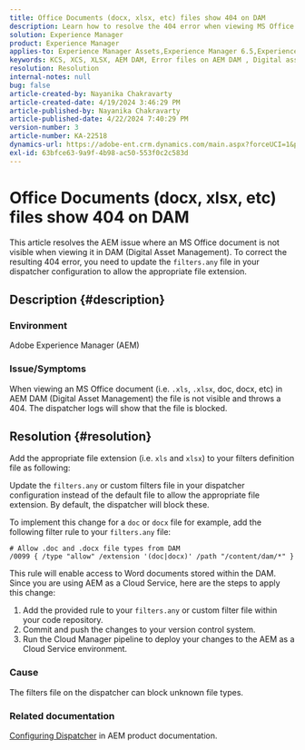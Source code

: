 ```yaml
---
title: Office Documents (docx, xlsx, etc) files show 404 on DAM
description: Learn how to resolve the 404 error when viewing MS Office document in DAM. Update the filters.any file in your dispatcher configuration.
solution: Experience Manager
product: Experience Manager
applies-to: Experience Manager Assets,Experience Manager 6.5,Experience Manager
keywords: KCS, XCS, XLSX, AEM DAM, Error files on AEM DAM , Digital asset management, doc, docx, office
resolution: Resolution
internal-notes: null
bug: false
article-created-by: Nayanika Chakravarty
article-created-date: 4/19/2024 3:46:29 PM
article-published-by: Nayanika Chakravarty
article-published-date: 4/22/2024 7:40:29 PM
version-number: 3
article-number: KA-22518
dynamics-url: https://adobe-ent.crm.dynamics.com/main.aspx?forceUCI=1&pagetype=entityrecord&etn=knowledgearticle&id=8b4533fb-63fe-ee11-a1ff-6045bd0065f9
exl-id: 63bfce63-9a9f-4b98-ac50-553f0c2c583d
---
```

# Office Documents (docx, xlsx, etc) files show 404 on DAM


This article resolves the AEM issue where an MS Office document is not visible when viewing it in DAM (Digital Asset Management). To correct the resulting 404 error, you need to update the `filters.any` file in your dispatcher configuration to allow the appropriate file extension.

## Description {#description}


### Environment

Adobe Experience Manager (AEM)

### Issue/Symptoms

When viewing an MS Office document (i.e. `.xls`, `.xlsx`, doc, docx, etc) in AEM DAM (Digital Asset Management) the file is not visible and throws a 404. The dispatcher logs will show that the file is blocked.


## Resolution {#resolution}


Add the appropriate file extension (i.e. `xls` and `xlsx`) to your filters definition file as following:

Update the `filters.any` or custom filters file in your dispatcher configuration instead of the default file to allow the appropriate file extension. By default, the dispatcher will block these.

To implement this change for a `doc` or `docx` file for example, add the following filter rule to your `filters.any` file:


```
# Allow .doc and .docx file types from DAM
/0099 { /type "allow" /extension '(doc|docx)' /path "/content/dam/*" }
```


This rule will enable access to Word documents stored within the DAM. Since you are using AEM as a Cloud Service, here are the steps to apply this change:

1. Add the provided rule to your `filters.any` or custom filter file within your code repository.
2. Commit and push the changes to your version control system.
3. Run the Cloud Manager pipeline to deploy your changes to the AEM as a Cloud Service environment.


### Cause

The filters file on the dispatcher can block unknown file types.

### Related documentation

[Configuring Dispatcher](https://experienceleague.adobe.com/docs/experience-manager-dispatcher/using/configuring/dispatcher-configuration.html?lang=en) in AEM product documentation.
